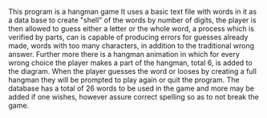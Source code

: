 This program is a hangman game
It uses a basic text file with words in it as a data base to create "shell" of the words by number of digits, the player is then allowed to guess either a letter or the whole word, a process which is verified by parts, can is capable of producing errors for guesses already made, words with too many characters, in addition to the traditional wrong answer. Further more there is a hangman animation in which for every wrong choice the player makes a part of the hangman, total 6, is added to the diagram. When the player guesses the word or looses by creating a full hangman they will be prompted to play again or quit the program. The database has a total of 26 words to be used in the game and more may be added if one wishes, however assure correct spelling so as to not break the game.
